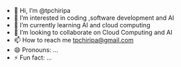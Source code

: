 - 👋 Hi, I’m @tpchiripa
- 👀 I’m interested in coding ,software development and AI
- 🌱 I’m currently learning AI and cloud computing
- 💞️ I’m looking to collaborate on Cloud Computing and AI
- 📫 How to reach me tpchiripa@gmail.com
- 😄 Pronouns: ...
- ⚡ Fun fact: ...

<!---
tpchiripa/tpchiripa is a ✨ special ✨ repository because its `README.md` (this file) appears on your GitHub profile.
You can click the Preview link to take a look at your changes.
--->
